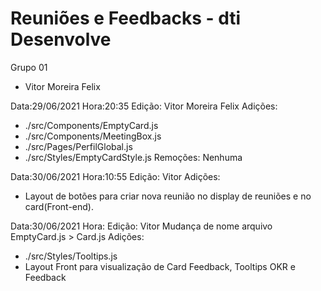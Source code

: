 # Reuniões e Feedbacks - dti Desenvolve
Grupo 01 
- Vitor Moreira Felix




Data:29/06/2021   Hora:20:35
Edição: Vitor Moreira Felix
Adições:
-  ./src/Components/EmptyCard.js
-  ./src/Components/MeetingBox.js
-  ./src/Pages/PerfilGlobal.js
-  ./src/Styles/EmptyCardStyle.js
Remoções: Nenhuma

Data:30/06/2021   Hora:10:55
Edição: Vitor
Adições:
- Layout de botões para criar nova reunião no display de reuniões e no card(Front-end).

Data:30/06/2021   Hora:
Edição: Vitor
Mudança de nome arquivo EmptyCard.js > Card.js
Adições:
-   ./src/Styles/Tooltips.js
- Layout Front para visualização de Card Feedback, Tooltips OKR e Feedback


